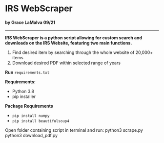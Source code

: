 # IRS WebScraper
#### by Grace LaMalva 09/21

--- 

**IRS WebScraper is a python script allowing for custom search and downloads on the IRS Website, featuring two main functions.**
1. Find desired item by searching through the whole website of 20,000+ items
2. Download desired PDF within selected range of years 

**Run** 
`requirements.txt`

**Requirements:**
- Python 3.8 
- pip installer

**Package Requirements**
- `pip install numpy`
- `pip install beautifulsoup4 `

Open folder containing script in terminal and run:
python3 scrape.py
python3 download_pdf.py